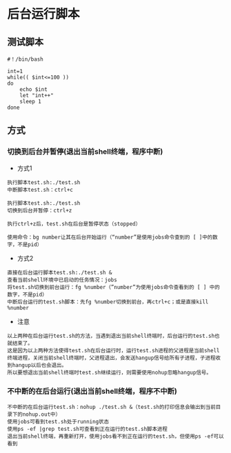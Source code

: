 # 后台运行脚本


## 测试脚本

```
#！/bin/bash

int=1
while(( $int<=100 ))
do
    echo $int
    let "int++"
    sleep 1
done
```

## 方式

### 切换到后台并暂停(退出当前shell终端，程序中断)

- 方式1

```
执行脚本test.sh:./test.sh
中断脚本test.sh：ctrl+c

执行脚本test.sh:./test.sh
切换到后台并暂停：ctrl+z

执行ctrl+z后，test.sh在后台是暂停状态（stopped）

使用命令：bg number让其在后台开始运行（“number”是使用jobs命令查到的 [ ]中的数字，不是pid）
```

- 方式2

```
直接在后台运行脚本test.sh:./test.sh &
查看当前shell环境中已启动的任务情况：jobs
将test.sh切换到前台运行：fg %number（”number”为使用jobs命令查看到的 [ ] 中的数字，不是pid）
中断后台运行的test.sh脚本：先fg %number切换到前台，再ctrl+c；或是直接kill %number
```

- 注意

```
以上两种在后台运行test.sh的方法，当遇到退出当前shell终端时，后台运行的test.sh也就结束了。
这是因为以上两种方法使得test.sh在后台运行时，运行test.sh进程的父进程是当前shell终端进程，关闭当前shell终端时，父进程退出，会发送hangup信号给所有子进程，子进程收到hangup以后也会退出。
所以要想退出当前shell终端时test.sh继续运行，则需要使用nohup忽略hangup信号。
```

### 不中断的在后台运行(退出当前shell终端，程序不中断)

```
不中断的在后台运行test.sh：nohup ./test.sh &（test.sh的打印信息会输出到当前目录下的nohup.out中）
使用jobs可看到test.sh处于running状态
使用ps -ef |grep test.sh可查看到正在运行的test.sh脚本进程
退出当前shell终端，再重新打开，使用jobs看不到正在运行的test.sh，但使用ps -ef可以看到
```
